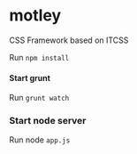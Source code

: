 # motley
CSS Framework based on ITCSS
 
 Run `npm install`
 #### Start grunt 
 Run `grunt watch`
 ###  Start node server
 Run node `app.js`
 
